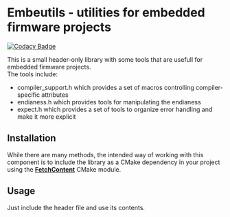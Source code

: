 # Embeutils - utilities for embedded firmware projects

[![Codacy Badge](https://api.codacy.com/project/badge/Grade/b845bae66613482a8847ed05b6269ed5)](https://app.codacy.com/gh/embetech-official/embeutils?utm_source=github.com&utm_medium=referral&utm_content=embetech-official/embeutils&utm_campaign=Badge_Grade)

This is a small header-only library with some tools that are usefull for embedded firmware projects.\
The tools include:
- compiler_support.h which provides a set of macros controlling compiler-specific attributes
- endianess.h which provides tools for manipulating the endianess
- expect.h which provides a set of tools to organize error handling and make it more explicit

## Installation

While there are many methods, the intended way of working with this component is to include the library as a CMake dependency in your project using the [**FetchContent**](https://cmake.org/cmake/help/latest/module/FetchContent.html) CMake module.

## Usage

Just include the header file and use its contents.

